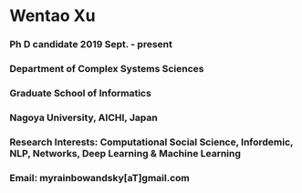 # Wentao Xu
### Ph D candidate  2019 Sept. - present
### Department of Complex Systems Sciences
### Graduate School of Informatics
### Nagoya University, AICHI, Japan
### Research Interests: Computational Social Science, Infordemic,  NLP, Networks, Deep Learning & Machine Learning
### Email: myrainbowandsky[aT]gmail.com
